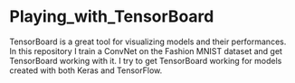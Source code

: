 # Playing_with_TensorBoard
TensorBoard is a great tool for visualizing models and their performances. In this repository I train a ConvNet on the Fashion MNIST dataset and get TensorBoard working with it.  I try to get  TensorBoard working for models created with both Keras and TensorFlow.
